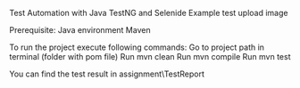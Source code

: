 Test Automation with Java TestNG and Selenide
Example test upload image

Prerequisite:
Java environment
Maven


To run the project execute following commands:
Go to project path in terminal (folder with pom file)
Run mvn clean
Run mvn compile
Run mvn test

You can find the test result in assignment\TestReport
